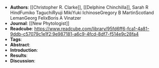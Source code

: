 - **Authors**: [[Christopher R. Clarke]], [[Delphine Chinchilla]], Sarah R HindFumiko TaguchiRyuji MikiYuki IchinoseGregory B MartinScotland LemanGeorg FelixBoris A Vinatzer
- **Journal**: [[New Phytologist]]
- **Readcube**: https://www.readcube.com/library/95fd6ff6-fca1-4a81-9ddb-c57079c1e1f2:9e987181-a6c9-4fcd-8df7-f514e9c28fa4
- **Tags**:
- **Abstract**:
- **Introduction**:
- **Results**:
- **Discussion**: